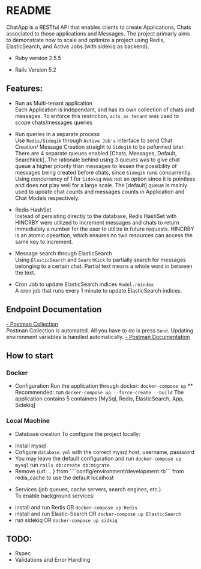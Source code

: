 # README
ChatApp is a RESTful API that enables clients to create Applications, Chats associated to 
those applications and Messages. The project primarly aims to demonstrate how to scale and optimize a project using Redis, ElasticSearch, and Active Jobs (with sidekiq as backend).

* Ruby version
2.5.5

* Rails Version
5.2

## Features:
- Run as Multi-tenant application  
Each Application is independant, and has its own collection of chats and messages. To enforce this restriction, `acts_as_tenant` was used to scope chats/messages queries

- Run queries in a separate process  
Use `Redis/Sideqik` through `Active Job's` interface to send Chat Creation/ Message Creation straight to `Sideqik` to be peformed later. There are 4 separate queues enabled [Chats, Messages, Default, Searchkick]. The rationale behind using 3 queues was to give chat queue a higher priority than messages to lessen the possibility of messages being created before chats, since `Sideqik` runs concurrently. Using concurrency of 1 for `Sidekiq` was not an option since it is pointless and does not play well for a large scale. The [default] queue is mainly used to update chat counts and messages counts in Application and Chat Models respectively.

- Redis HashSet  
Instead of persisting directly to the database, Redis HashSet with HINCRBY were utilized to increment
messages and chats to return immediately a number for the user to utilize in future requests. HINCRBY is an atomic
opeartion, which ensures no two resources can access the same key to increment.

- Message search through ElasticSearch  
Using `ElasticSearch` and `SearchKick` to partially search for messages belonging to a certain chat. Partial text means a whole word in between the text.

- Cron Job to update ElasticSearch indices ```Model.reindex```  
A cron job that runs every 1 minute to update ElasticSearch indices.

## Endpoint Documentation
[- Postman Collection](https://www.getpostman.com/collections/2e7b12c5dba2eb1898c0)  
Postman Collection is automated. All you have to do is press `Send`. Updating environment variables is handled automatically.
[- Postman Documentation](https://documenter.getpostman.com/view/4811662/SVSGQAnL?version=latest#6093b686-8d77-4e29-b6c6-16d6e19b6730)

## How to start
### Docker
* Configuration
Run the application through docker: ```docker-compose up```
** Recommended: run ```docker-compose up --force-create --build```
The application contains 5 containers [MySql, Redis, ElasticSearch, App, Sidekiq]

### Local Machine
* Database creation
To configure the project locally:
- Install mysql
- Cofigure ```database.yml``` with the correct mysql host, username, password
- You may leave the default configuration and run ```docker-compose up mysql```
run ```rails db:create db:migrate```
- Remove {url: .. } from ````config/environment/development.rb``` from redis_cache to use the default localhost

* Services (job queues, cache servers, search engines, etc.)  
To enable background services:
- install and run Redis OR ```docker-compose up Redis```
- install and run Elastic-Search OR ```docker-compose up ElasticSearch```
- run sidekiq OR ```docker-compose up sidkiq```

## TODO:
- Rspec
- Validations and Error Handling

